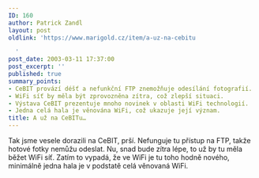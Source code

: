 ```yaml
---
ID: 160
author: Patrick Zandl
layout: post
oldlink: 'https://www.marigold.cz/item/a-uz-na-cebitu

  '
post_date: 2003-03-11 17:37:00
post_excerpt: ''
published: true
summary_points:
- CeBIT provází déšť a nefunkční FTP znemožňuje odesílání fotografií.
- WiFi síť by měla být zprovozněna zítra, což zlepší situaci.
- Výstava CeBIT prezentuje mnoho novinek v oblasti WiFi technologií.
- Jedna celá hala je věnována WiFi, což ukazuje její význam.
title: A už na CeBITu…
---
```


Tak jsme vesele dorazili na CeBIT, prší. Nefunguje tu přístup na FTP, takže hotové fotky nemůžu odeslat. Nu, snad bude zítra lépe, to už by tu měla běžet WiFi síť. Zatím to vypadá, že ve WiFi je tu toho hodně nového, minimálně jedna hala je v podstatě celá věnovaná WiFi.